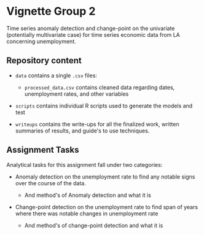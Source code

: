 # Vignette Group 2

Time series anomaly detection and change-point on the univariate (potentially multivariate case) for time series economic data from LA concerning unemployment.

## Repository content

-   `data` contains a single `.csv` files:

    -   `processed_data.csv` contains cleaned data regarding dates, unemployment rates, and other variables

-   `scripts` contains individual R scripts used to generate the models and test

-   `writeups` contains the write-ups for all the finalized work, written summaries of results, and guide's to use techniques.

## Assignment Tasks

Analytical tasks for this assignment fall under two categories:

-   Anomaly detection on the unemployment rate to find any notable signs over the course of the data.

    -   And method's of Anomaly detection and what it is

-   Change-point detection on the unemployment rate to find span of years where there was notable changes in unemployment rate

    -   And method's of change-point detection and what it is